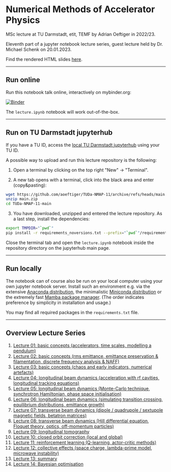 # Numerical Methods of Accelerator Physics

MSc lecture at TU Darmstadt, etit, TEMF by Adrian Oeftiger in 2022/23.

Eleventh part of a jupyter notebook lecture series, guest lecture held by Dr. Michael Schenk on 20.01.2023.

Find the rendered HTML slides [here](https://aoeftiger.github.io/TUDa-NMAP-11/).

---

## Run online

Run this notebook talk online, interactively on mybinder.org:

[![Binder](https://mybinder.org/badge_logo.svg)](https://mybinder.org/v2/gh/aoeftiger/TUDa-NMAP-11/v1.0)

The `lecture.ipynb` notebook will work out-of-the-box.

---

## Run on TU Darmstadt jupyterhub

If you have a TU ID, access the [local TU Darmstadt jupyterhub](https://tu-jupyter-i.ca.hrz.tu-darmstadt.de/) using your TU ID.

A possible way to upload and run this lecture repository is the following:

1. Open a terminal by clicking on the top right "New" -> "Terminal".

2. A new tab opens with a terminal, click into the black area and enter (copy&pasting):

``` bash
wget https://github.com/aoeftiger/TUDa-NMAP-11/archive/refs/heads/main.zip
unzip main.zip
cd TUDa-NMAP-11-main
```

3. You have downloaded, unzipped and entered the lecture repository. As a last step, install the dependencies:

``` bash
export TMPDIR="`pwd`"
pip install -r requirements_noversions.txt --prefix="`pwd`"/requirements
``` 

Close the terminal tab and open the `lecture.ipynb` notebook inside the repository directory on the jupyterhub main page.

---

## Run locally

The notebook can of course also be run on your local computer using your own jupyter notebook server. Install such an environment e.g. via the extensive [Anaconda distribution](https://www.anaconda.com/products/distribution), the minimalistic [Miniconda distribution](https://docs.conda.io/en/main/miniconda.html) or the extremely fast [Mamba package manager](https://mamba.readthedocs.io/en/latest/). (The order indicates preference by simplicity in installation and usage.)

You may find all required packages in the `requirements.txt` file.

---

## Overview Lecture Series

1. [Lecture 01: basic concepts (accelerators, time scales, modelling a pendulum)](https://github.com/aoeftiger/TUDa-NMAP-01)
2. [Lecture 02: basic concepts (rms emittance, emittance preservation & filamentation, discrete frequency analysis & NAFF)](https://github.com/aoeftiger/TUDa-NMAP-02)
3. [Lecture 03: basic concepts (chaos and early indicators, numerical artefacts)](https://github.com/aoeftiger/TUDa-NMAP-03)
4. [Lecture 04: longitudinal beam dynamics (acceleration with rf cavities, longitudinal tracking equations)](https://github.com/aoeftiger/TUDa-NMAP-04)
5. [Lecture 05: longitudinal beam dynamics (Monte-Carlo technique, synchrotron Hamiltonian, phase space initialisation)](https://github.com/aoeftiger/TUDa-NMAP-05)
6. [Lecture 06: longitudinal beam dynamics (simulating transition crossing, equilibrium distributions, emittance growth)](https://github.com/aoeftiger/TUDa-NMAP-06)
7. [Lecture 07: transverse beam dynamics (dipole / quadrupole / sextupole magnetic fields, betatron matrices)](https://github.com/aoeftiger/TUDa-NMAP-07)
8. [Lecture 08: transverse beam dynamics (Hill differential equation, Floquet theory, optics, off-momentum particles)](https://github.com/aoeftiger/TUDa-NMAP-08)
9. [Lecture 09: longitudinal tomography](https://github.com/aoeftiger/TUDa-NMAP-09)
10. [Lecture 10: closed orbit correction (local and global)](https://github.com/aoeftiger/TUDa-NMAP-10)
11. [Lecture 11: reinforcement learning (Q-learning, actor-critic methods)](https://github.com/aoeftiger/TUDa-NMAP-11)
12. [Lecture 12: collective effects (space charge, lambda-prime model, microwave instability)](https://github.com/aoeftiger/TUDa-NMAP-12)
13. [Lecture 13: summary](https://github.com/aoeftiger/TUDa-NMAP-13)
14. [Lecture 14: Bayesian optimisation](https://github.com/aoeftiger/TUDa-NMAP-14)

